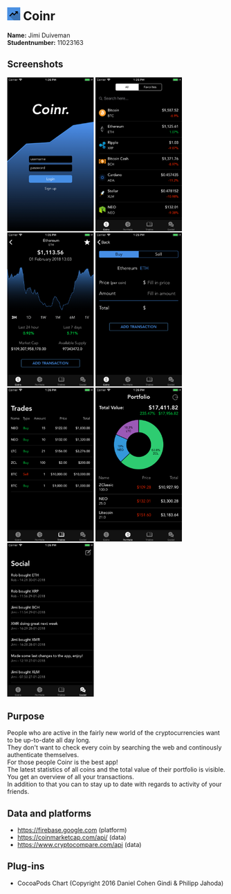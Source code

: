 # <img src="https://github.com/jimiduiveman/CryptoApp/blob/master/doc/coinr_logo.png" width="30"> Coinr 

**Name:** Jimi Duiveman \
**Studentnumber:** 11023163

## Screenshots

<img src="https://github.com/jimiduiveman/CryptoApp/blob/master/doc/coinr_login.png" width="200"> <img src="https://github.com/jimiduiveman/CryptoApp/blob/master/doc/coinr_coins.png" width="200"> <img src="https://github.com/jimiduiveman/CryptoApp/blob/master/doc/detail_ethereum.png" width="200"> <img src="https://github.com/jimiduiveman/CryptoApp/blob/master/doc/coinr_maketrade.png" width="200">
<img src="https://github.com/jimiduiveman/CryptoApp/blob/master/doc/coinr_trades.png" width="200"> <img src="https://github.com/jimiduiveman/CryptoApp/blob/master/doc/coinr_portfolio.png" width="200"> <img src="https://github.com/jimiduiveman/CryptoApp/blob/master/doc/coinr_social.png" width="200">


## Purpose

People who are active in the fairly new world of the cryptocurrencies want to be up-to-date all day long.\
They don't want to check every coin by searching the web and continously authenticate themselves.\
For those people Coinr is the best app! \
The latest statistics of all coins and the total value of their portfolio is visible.\
You get an overview of all your transactions. \
In addition to that you can to stay up to date with regards to activity of your friends.

## Data and platforms
* https://firebase.google.com (platform)
* https://coinmarketcap.com/api/ (data)
* https://www.cryptocompare.com/api (data)

## Plug-ins
* CocoaPods Chart (Copyright 2016 Daniel Cohen Gindi & Philipp Jahoda)


